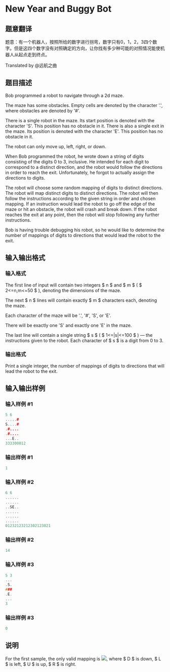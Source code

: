 # New Year and Buggy Bot

## 题意翻译

题意：有一个机器人，按照所给的数字进行拐弯，数字只有0，1，2，3四个数字。但是这四个数字没有对照确定的方向，让你找有多少种可能的对照情况能使机器人从起点走到终点。

Translated by @远航之曲 

## 题目描述

Bob programmed a robot to navigate through a 2d maze.

The maze has some obstacles. Empty cells are denoted by the character '.', where obstacles are denoted by '\#'.

There is a single robot in the maze. Its start position is denoted with the character 'S'. This position has no obstacle in it. There is also a single exit in the maze. Its position is denoted with the character 'E'. This position has no obstacle in it.

The robot can only move up, left, right, or down.

When Bob programmed the robot, he wrote down a string of digits consisting of the digits 0 to 3, inclusive. He intended for each digit to correspond to a distinct direction, and the robot would follow the directions in order to reach the exit. Unfortunately, he forgot to actually assign the directions to digits.

The robot will choose some random mapping of digits to distinct directions. The robot will map distinct digits to distinct directions. The robot will then follow the instructions according to the given string in order and chosen mapping. If an instruction would lead the robot to go off the edge of the maze or hit an obstacle, the robot will crash and break down. If the robot reaches the exit at any point, then the robot will stop following any further instructions.

Bob is having trouble debugging his robot, so he would like to determine the number of mappings of digits to directions that would lead the robot to the exit.

## 输入输出格式

### 输入格式

The first line of input will contain two integers $ n $ and $ m $ ( $ 2<=n,m<=50 $ ), denoting the dimensions of the maze.

The next $ n $ lines will contain exactly $ m $ characters each, denoting the maze.

Each character of the maze will be '.', '\#', 'S', or 'E'.

There will be exactly one 'S' and exactly one 'E' in the maze.

The last line will contain a single string $ s $ ( $ 1<=|s|<=100 $ ) — the instructions given to the robot. Each character of $ s $ is a digit from 0 to 3.

### 输出格式

Print a single integer, the number of mappings of digits to directions that will lead the robot to the exit.

## 输入输出样例

### 输入样例 #1

```cpp
5 6
.....#
S....#
.#....
.#....
...E..
333300012

```
### 输出样例 #1

```cpp
1

```
### 输入样例 #2

```cpp
6 6
......
......
..SE..
......
......
......
01232123212302123021

```
### 输出样例 #2

```cpp
14

```
### 输入样例 #3

```cpp
5 3
...
.S.
###
.E.
...
3

```
### 输出样例 #3

```cpp
0

```
## 说明

For the first sample, the only valid mapping is ![](https://cdn.luogu.com.cn/upload/vjudge_pic/CF908B/4c40549367cb1d718a2322ebe6b5a9600149483b.png), where $ D $ is down, $ L $ is left, $ U $ is up, $ R $ is right.

